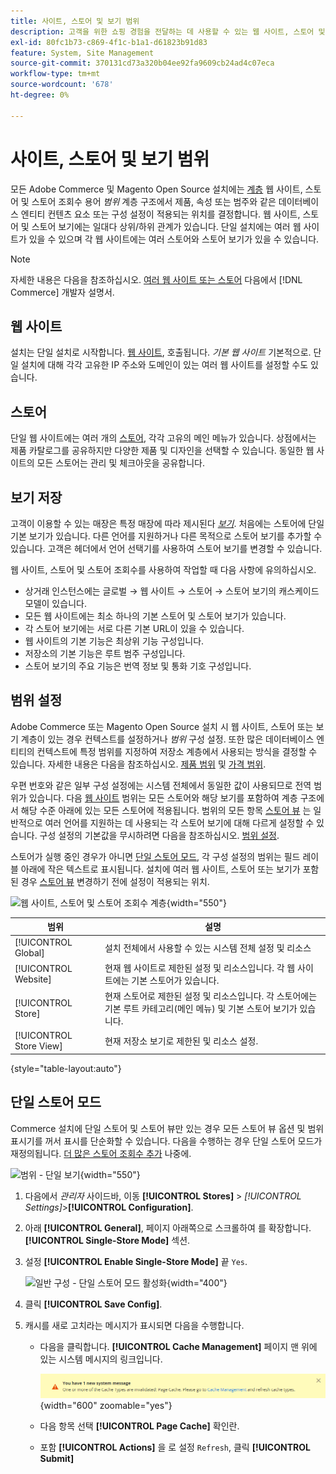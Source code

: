 ```yaml
---
title: 사이트, 스토어 및 보기 범위
description: 고객을 위한 쇼핑 경험을 전달하는 데 사용할 수 있는 웹 사이트, 스토어 및 스토어 조회수의 계층 구조에 대해 알아봅니다.
exl-id: 80fc1b73-c869-4f1c-b1a1-d61823b91d83
feature: System, Site Management
source-git-commit: 370131cd73a320b04ee92fa9609cb24ad4c07eca
workflow-type: tm+mt
source-wordcount: '678'
ht-degree: 0%

---
```


# 사이트, 스토어 및 보기 범위

모든 Adobe Commerce 및 Magento Open Source 설치에는 [계층](../stores-purchase/stores.md) 웹 사이트, 스토어 및 스토어 조회수 용어 _범위_ 계층 구조에서 제품, 속성 또는 범주와 같은 데이터베이스 엔티티 컨텐츠 요소 또는 구성 설정이 적용되는 위치를 결정합니다. 웹 사이트, 스토어 및 스토어 보기에는 일대다 상위/하위 관계가 있습니다. 단일 설치에는 여러 웹 사이트가 있을 수 있으며 각 웹 사이트에는 여러 스토어와 스토어 보기가 있을 수 있습니다.

>[!NOTE]
>
>자세한 내용은 다음을 참조하십시오. [여러 웹 사이트 또는 스토어](https://experienceleague.adobe.com/docs/commerce-operations/configuration-guide/multi-sites/ms-overview.html) 다음에서 [!DNL Commerce] 개발자 설명서.

## 웹 사이트

설치는 단일 설치로 시작합니다. [웹 사이트](../stores-purchase/stores.md#add-websites), 호출됩니다. _기본 웹 사이트_ 기본적으로. 단일 설치에 대해 각각 고유한 IP 주소와 도메인이 있는 여러 웹 사이트를 설정할 수도 있습니다.

## 스토어

단일 웹 사이트에는 여러 개의 [스토어](../stores-purchase/stores.md#add-stores), 각각 고유의 메인 메뉴가 있습니다. 상점에서는 제품 카탈로그를 공유하지만 다양한 제품 및 디자인을 선택할 수 있습니다. 동일한 웹 사이트의 모든 스토어는 관리 및 체크아웃을 공유합니다.

## 보기 저장

고객이 이용할 수 있는 매장은 특정 매장에 따라 제시된다 _[보기](../stores-purchase/store-views.md)_. 처음에는 스토어에 단일 기본 보기가 있습니다. 다른 언어를 지원하거나 다른 목적으로 스토어 보기를 추가할 수 있습니다. 고객은 헤더에서 언어 선택기를 사용하여 스토어 보기를 변경할 수 있습니다.

웹 사이트, 스토어 및 스토어 조회수를 사용하여 작업할 때 다음 사항에 유의하십시오.

- 상거래 인스턴스에는 글로벌 → 웹 사이트 → 스토어 → 스토어 보기의 캐스케이드 모델이 있습니다.
- 모든 웹 사이트에는 최소 하나의 기본 스토어 및 스토어 보기가 있습니다.
- 각 스토어 보기에는 서로 다른 기본 URL이 있을 수 있습니다.
- 웹 사이트의 기본 기능은 최상위 기능 구성입니다.
- 저장소의 기본 기능은 루트 범주 구성입니다.
- 스토어 보기의 주요 기능은 번역 정보 및 통화 기호 구성입니다.

## 범위 설정

Adobe Commerce 또는 Magento Open Source 설치 시 웹 사이트, 스토어 또는 보기 계층이 있는 경우 컨텍스트를 설정하거나 _범위_ 구성 설정. 또한 많은 데이터베이스 엔티티의 컨텍스트에 특정 범위를 지정하여 저장소 계층에서 사용되는 방식을 결정할 수 있습니다. 자세한 내용은 다음을 참조하십시오. [제품 범위](../catalog/introduction.md#product-scope) 및 [가격 범위](../catalog/catalog-price-scope.md).

우편 번호와 같은 일부 구성 설정에는 시스템 전체에서 동일한 값이 사용되므로 전역 범위가 있습니다. 다음 [웹 사이트](../stores-purchase/stores.md#add-websites) 범위는 모든 스토어와 해당 보기를 포함하여 계층 구조에서 해당 수준 아래에 있는 모든 스토어에 적용됩니다. 범위의 모든 항목 [스토어 뷰](../stores-purchase/store-views.md) 는 일반적으로 여러 언어를 지원하는 데 사용되는 각 스토어 보기에 대해 다르게 설정할 수 있습니다. 구성 설정의 기본값을 무시하려면 다음을 참조하십시오. [범위 설정](../configuration-reference/scope-change.md#set-the-scope).

스토어가 실행 중인 경우가 아니면 [단일 스토어 모드](#single-store-mode), 각 구성 설정의 범위는 필드 레이블 아래에 작은 텍스트로 표시됩니다. 설치에 여러 웹 사이트, 스토어 또는 보기가 포함된 경우 [스토어 뷰](../stores-purchase/store-views.md) 변경하기 전에 설정이 적용되는 위치.

![웹 사이트, 스토어 및 스토어 조회수 계층](./assets/scope-multisite.svg){width="550"}

| 범위 | 설명 |
|--- |--- |
| [!UICONTROL Global] | 설치 전체에서 사용할 수 있는 시스템 전체 설정 및 리소스 |
| [!UICONTROL Website] | 현재 웹 사이트로 제한된 설정 및 리소스입니다. 각 웹 사이트에는 기본 스토어가 있습니다. |
| [!UICONTROL Store] | 현재 스토어로 제한된 설정 및 리소스입니다. 각 스토어에는 기본 루트 카테고리(메인 메뉴) 및 기본 스토어 보기가 있습니다. |
| [!UICONTROL Store View] | 현재 저장소 보기로 제한된 및 리소스 설정. |

{style="table-layout:auto"}

## 단일 스토어 모드

Commerce 설치에 단일 스토어 및 스토어 뷰만 있는 경우 모든 스토어 뷰 옵션 및 범위 표시기를 꺼서 표시를 단순화할 수 있습니다. 다음을 수행하는 경우 단일 스토어 모드가 재정의됩니다. [더 많은 스토어 조회수 추가](../stores-purchase/store-views.md) 나중에.

![범위 - 단일 보기](./assets/scope-single-view.svg){width="550"}

1. 다음에서 _관리자_ 사이드바, 이동 **[!UICONTROL Stores]** > _[!UICONTROL Settings]_>**[!UICONTROL Configuration]**.

1. 아래 **[!UICONTROL General]**, 페이지 아래쪽으로 스크롤하여 를 확장합니다. **[!UICONTROL Single-Store Mode]** 섹션.

1. 설정 **[!UICONTROL Enable Single-Store Mode]** 끝 `Yes`.

   ![일반 구성 - 단일 스토어 모드 활성화](./assets/general-single-store-mode.png){width="400"}

1. 클릭 **[!UICONTROL Save Config]**.

1. 캐시를 새로 고치라는 메시지가 표시되면 다음을 수행합니다.

   - 다음을 클릭합니다. **[!UICONTROL Cache Management]** 페이지 맨 위에 있는 시스템 메시지의 링크입니다.

     ![시스템 메시지 - 캐시 관리](../catalog/assets/msg-cache-management.png){width="600" zoomable="yes"}

   - 다음 항목 선택 **[!UICONTROL Page Cache]** 확인란.

   - 포함 **[!UICONTROL Actions]** 을 로 설정 `Refresh`, 클릭 **[!UICONTROL Submit]**

